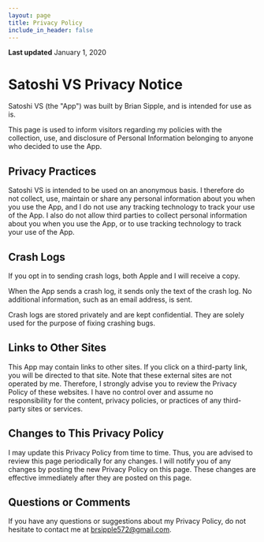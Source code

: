 ```yaml
---
layout: page
title: Privacy Policy
include_in_header: false
---
```


**Last updated**
January 1, 2020

# Satoshi VS Privacy Notice

Satoshi VS (the "App") was built by Brian Sipple, and is intended for use as is.

This page is used to inform visitors regarding my policies with the collection, use, and disclosure of Personal Information belonging to anyone who decided to use the App.


## Privacy Practices

Satoshi VS is intended to be used on an anonymous basis. I therefore do not collect, use, maintain or share any personal information about you when you use the App, and I do not use any tracking technology to track your use of the App. I also do not allow third parties to collect personal information about you when you use the App, or to use tracking technology to track your use of the App.


## Crash Logs

If you opt in to sending crash logs, both Apple and I will receive a copy.

When the App sends a crash log, it sends only the text of the crash log. No additional information, such as an email address, is sent.

Crash logs are stored privately and are kept confidential. They are solely used for the purpose of fixing crashing bugs.


## Links to Other Sites

This App may contain links to other sites. If you click on a third-party link, you will be directed to that site. Note that these external sites are not operated by me. Therefore, I strongly advise you to review the Privacy Policy of these websites. I have no control over and assume no responsibility for the content, privacy policies, or practices of any third-party sites or services.


## Changes to This Privacy Policy

I may update this Privacy Policy from time to time. Thus, you are advised to review this page periodically for any changes. I will notify you of any changes by posting the new Privacy Policy on this page. These changes are effective immediately after they are posted on this page.


## Questions or Comments

If you have any questions or suggestions about my Privacy Policy, do not hesitate to contact me at brsipple572@gmail.com.
